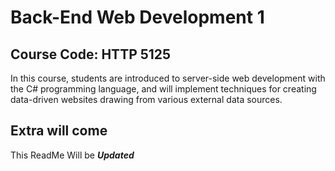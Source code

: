# Back-End Web Development 1
## Course Code: HTTP 5125


In this course, students are introduced to server-side web development with the C# programming language, and will implement techniques for creating data-driven websites drawing from various external data sources.

## Extra will come
This ReadMe Will be **_Updated_**
